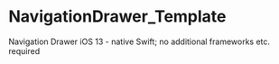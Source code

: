 # NavigationDrawer_Template
Navigation Drawer iOS 13 - native Swift; no additional frameworks etc. required
